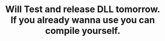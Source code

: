 <div align="center">
  <h1>Will Test and release DLL tomorrow. If you already wanna use you can compile yourself.</h1>
</div>
